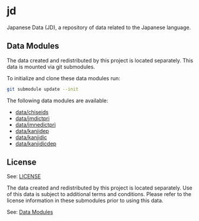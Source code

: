 # jd

Japanese Data (JD), a repository of data related to the Japanese language.

## Data Modules

The data created and redistributed by this project is located separately. This
data is mounted via git submodules.

To initialize and clone these data modules run:
```sh
git submodule update --init
```

The following data modules are available:
- [data/chiseids](https://gitlab.com/mrpudn/jd-chiseids)
- [data/jmdictpri](https://gitlab.com/mrpudn/jd-jmdictpri)
- [data/jmnedictpri](https://gitlab.com/mrpudn/jd-jmnedictpri)
- [data/kanjidep](https://gitlab.com/mrpudn/jd-kanjidep)
- [data/kanjidic](https://gitlab.com/mrpudn/jd-kanjidic)
- [data/kanjidicdep](https://gitlab.com/mrpudn/jd-kanjidicdep)

## License

See: [LICENSE](LICENSE)

The data created and redistributed by this project is located separately. Use of
this data is subject to additional terms and conditions. Please refer to the
license information in these submodules prior to using this data.

See: [Data Modules](#data-modules)
